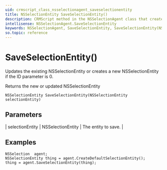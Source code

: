 ```yaml
---
uid: crmscript_class_nsselectionagent_saveselectionentity
title: NSSelectionEntity SaveSelectionEntity()
description: CRMScript method in the NSSelectionAgent class that creates or updates an NSSelectionEntity
intellisense: NSSelectionAgent.SaveSelectionEntity
keywords: NSSelectionAgent, SaveSelectionEntity, SaveSelectionEntity(NSSelectionEntity)
so.topic: reference
---
```


# SaveSelectionEntity()

Updates the existing NSSelectionEntity or creates a new NSSelectionEntity if the ID parameter is 0.

Returns the new or updated NSSelectionEntity

`NSSelectionEntity SaveSelectionEntity(NSSelectionEntity selectionEntity)`

## Parameters

| selectionEntity | NSSelectionEntity | The entity to save. |

## Examples

```crmscript
NSSelection  agent;
NSSelectionEntity thing = agent.CreateDefaultSelectionEntity();
thing = agent.SaveSelectionEntity(thing);
```
